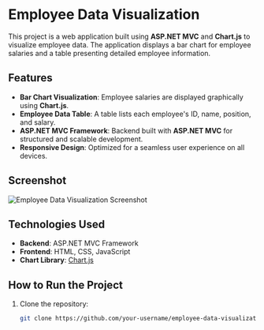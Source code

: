 # Employee Data Visualization

This project is a web application built using **ASP.NET MVC** and **Chart.js** to visualize employee data. The application displays a bar chart for employee salaries and a table presenting detailed employee information.

## Features

- **Bar Chart Visualization**: Employee salaries are displayed graphically using **Chart.js**.
- **Employee Data Table**: A table lists each employee's ID, name, position, and salary.
- **ASP.NET MVC Framework**: Backend built with **ASP.NET MVC** for structured and scalable development.
- **Responsive Design**: Optimized for a seamless user experience on all devices.

## Screenshot

![Employee Data Visualization Screenshot](![image](https://github.com/user-attachments/assets/00c2c676-5e61-4712-9899-95806a34fd90)
)

## Technologies Used

- **Backend**: ASP.NET MVC Framework
- **Frontend**: HTML, CSS, JavaScript
- **Chart Library**: [Chart.js](https://www.chartjs.org/)

## How to Run the Project

1. Clone the repository:
   ```bash
   git clone https://github.com/your-username/employee-data-visualization.git
